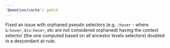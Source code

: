 ```yaml
---
'@emotion/cache': patch
---
```


Fixed an issue with orphaned pseudo selectors (e.g. `:hover` - where `&:hover`, `div:hover`, etc are not considered orphaned) having the context selector (the one computed based on all ancestor levels selectors) doubled in a descendant at-rule.
